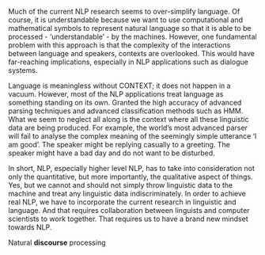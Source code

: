 Much of the current NLP research seems to over-simplify language.
Of course, it is understandable because we want to use computational and mathematical symbols to represent natural language so that it is able to be processed - ‘understandable’ - by the machines.
However, one fundamental problem with this approach is that the complexity of the interactions between language and speakers, contexts are overlooked.
This would have far-reaching implications, especially in NLP applications such as dialogue systems.

Language is meaningless without CONTEXT; it does not happen in a vacuum.
However, most of the NLP applications treat language as something standing on its own.
Granted the high accuracy of advanced parsing techniques and advanced classification methods such as HMM.
What we seem to neglect all along is the context where all these linguistic data are being produced.
For example, the world’s most advanced parser will fail to analyse the complex meaning of the seemingly simple utterance ‘I am good’.
The speaker might be replying casually to a greeting.
The speaker might have a bad day and do not want to be disturbed.

In short, NLP, especially higher level NLP, has to take into consideration not only the quantitative, but more importantly, the qualitative aspect of things.
Yes, but we cannot and should not simply throw linguistic data to the machine and treat any linguistic data indiscriminately.
In order to achieve real NLP, we have to incorporate the current research in linguistic and language.
And that requires collaboration between linguists and computer scientists to work together.
That requires us to have a brand new mindset towards NLP.

Natural **discourse** processing 
